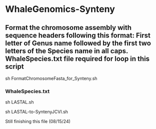 # WhaleGenomics-Synteny

## Format the chromosome assembly with sequence headers following this format: First letter of Genus name followed by the first two letters of the Species name in all caps. WhaleSpecies.txt file required for loop in this script

sh FormatChromosomeFasta_for_Synteny.sh

### WhaleSpecies.txt


sh LASTAL.sh

sh LASTAL-to-SyntenyJCVI.sh

Still finishing this file (08/15/24)
